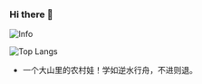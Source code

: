 ### Hi there 👋
![Info](https://github-readme-stats.vercel.app/api?username=GouDan888&show_icons=true&theme=dracula)

![Top Langs](https://github-readme-stats.vercel.app/api/top-langs/?username=GouDan888&card_width=445&layout=compact&theme=dracula)
- 一个大山里的农村娃！学如逆水行舟，不进则退。
